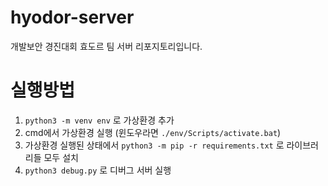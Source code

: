 # hyodor-server

개발보안 경진대회 효도르 팀 서버 리포지토리입니다.


# 실행방법
1. ```python3 -m venv env``` 로 가상환경 추가
2. cmd에서 가상환경 실행 (윈도우라면 ```./env/Scripts/activate.bat```)
3. 가상환경 실행된 상태에서 ```python3 -m pip -r requirements.txt``` 로 라이브러리들 모두 설치
4. ```python3 debug.py``` 로 디버그 서버 실행

